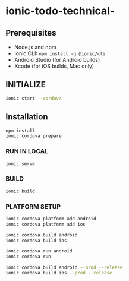# ionic-todo-technical-

## Prerequisites

- Node.js and npm
- Ionic CLI: `npm install -g @ionic/cli`
- Android Studio (for Android builds)
- Xcode (for iOS builds, Mac only)

## INITIALIZE
```bash
ionic start --cordova
```

## Installation
```bash
npm install
ionic cordova prepare
```

### RUN IN LOCAL
```bash
ionic serve
```

### BUILD
```bash
ionic build
```

### PLATFORM SETUP

```bash
ionic cordova platform add android
ionic cordova platform add ios

ionic cordova build android
ionic cordova build ios

ionic cordova run android
ionic cordova run 

ionic cordova build android --prod --release
ionic cordova build ios --prod --release
```

